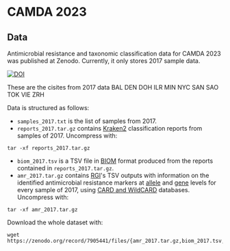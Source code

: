 # CAMDA 2023

## Data

Antimicrobial resistance and taxonomic classification data for CAMDA 2023 was
published at Zenodo. Currently, it only stores 2017 sample data.

[![DOI](https://zenodo.org/badge/DOI/10.5281/zenodo.7905441.svg)](https://doi.org/10.5281/zenodo.7905441)

These are the cisites from 2017 data
BAL
DEN
DOH
ILR
MIN
NYC
SAN
SAO
TOK
VIE
ZRH

Data is structured as follows:

- `samples_2017.txt` is the list of samples from 2017.
- `reports_2017.tar.gz` contains [Kraken2](https://ccb.jhu.edu/software/kraken2/)
classification reports from samples of 2017. Uncompress with:

```shell
tar -xf reports_2017.tar.gz
```

- `biom_2017.tsv` is a TSV file in [BIOM](https://biom-format.org/) format
produced from the reports contained in `reports_2017.tar.gz`.
- `amr_2017.tar.gz` contains [RGI](https://github.com/arpcard/rgi)'s TSV outputs
with information on the identified antimicrobial resistance markers at
[allele](https://github.com/arpcard/rgi#rgi-bwt-read-mapping-results-at-allele-level)
and [gene](https://github.com/arpcard/rgi#rgi-bwt-read-mapping-results-at-gene-level)
levels for every sample of 2017, using [CARD and WildCARD](https://card.mcmaster.ca/)
databases. Uncompress with:

```shell
tar -xf amr_2017.tar.gz
```

Download the whole dataset with:

```shell
wget https://zenodo.org/record/7905441/files/{amr_2017.tar.gz,biom_2017.tsv,reports_2017.tar.gz,samples_2017.txt}
```
